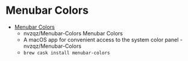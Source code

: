 # Menubar Colors
- [Menubar Colors](https://github.com/nvzqz/Menubar-Colors)
  -  nvzqz/Menubar-Colors Menubar Colors
  - A macOS app for convenient access to the system color panel - nvzqz/Menubar-Colors
  - `brew cask install menubar-colors`
